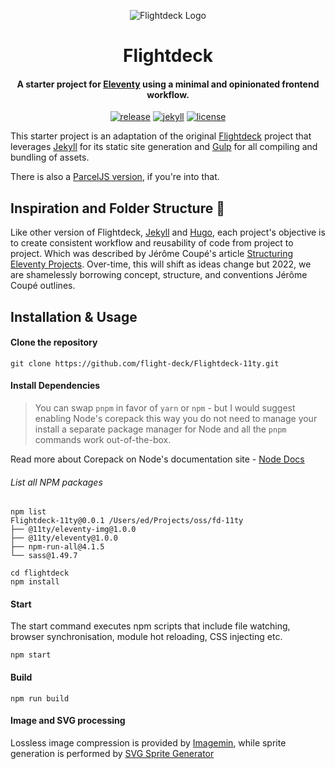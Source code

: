 <div align="center">
<p><img src="https://d.pr/free/i/FDUErn+" alt="Flightdeck Logo"></p>
<h1>Flightdeck</h1>
<h4>A starter project for <a href="https://www.11ty.dev/">Eleventy</a> using a minimal and opinionated frontend workflow.</h4>

[![release](https://img.shields.io/github/release/flight-deck/Flightdeck.svg?style=for-the-badge&logo=github&logoColor=white&colorA=101119&colorB=6D57FF)](https://github.com/flight-deck/Flightdeck-11ty/releases/latest) [![jekyll](https://img.shields.io/badge/Eleventy-v0.12.1+-373277.svg?style=for-the-badge&logo=eleventy&logoColor=white&colorA=101119&colorB=7273D6)](https://github.com/11ty/eleventy/releases/latest) [![license](https://img.shields.io/badge/License-MIT-373277.svg?style=for-the-badge&l&logoColor=white&colorA=101119&colorB=42557B)](https://github.com/flight-deck/Flightdeck/blob/master/LICENSE)

</div>

This starter project is an adaptation of the original [Flightdeck](https://github.com/flight-deck/Flightdeck-Jekyll) project that leverages [Jekyll](https://jekyllrb.com/) for its static site generation and [Gulp](https://gulpjs.com/) for all compiling and bundling of assets.

There is also a [ParcelJS version](https://github.com/flight-deck/flightdeck-jekyll-parcel), if you're into that.

## Inspiration and Folder Structure 🤔

Like other version of Flightdeck, [Jekyll](https://github.com/flight-deck/Flightdeck-Jekyll/) and [Hugo](https://github.com/flight-deck/Flightdeck-Hugo), each project's objective is to create consistent workflow and reusability of code from project to project. Which was described by Jérôme Coupé's article [Structuring Eleventy Projects](https://www.webstoemp.com/blog/eleventy-projects-structure/). Over-time, this will shift as ideas change but 2022, we are shamelessly borrowing concept, structure, and conventions Jérôme Coupé outlines.

## Installation & Usage

#### Clone the repository

```shell
git clone https://github.com/flight-deck/Flightdeck-11ty.git
```

#### Install Dependencies

> You can swap `pnpm` in favor of `yarn` or `npm` - but I would suggest enabling Node's corepack this way you do not need to manage your install a separate package manager for Node and all the `pnpm` commands work out-of-the-box.

Read more about Corepack on Node's documentation site - [Node Docs](https://nodejs.org/api/corepack.html)

###### List all NPM packages

```shell
npm list
Flightdeck-11ty@0.0.1 /Users/ed/Projects/oss/fd-11ty
├── @11ty/eleventy-img@1.0.0
├── @11ty/eleventy@1.0.0
├── npm-run-all@4.1.5
└── sass@1.49.7
```

```shell
cd flightdeck
npm install
```

#### Start

The start command executes npm scripts that include file watching, browser synchronisation, module hot reloading, CSS injecting etc.

```shell
npm start
```

#### Build

```shell
npm run build
```

#### Image and SVG processing

Lossless image compression is provided by [Imagemin](https://github.com/imagemin/imagemin), while sprite generation is performed by [SVG Sprite Generator](https://github.com/frexy/svg-sprite-generator)
